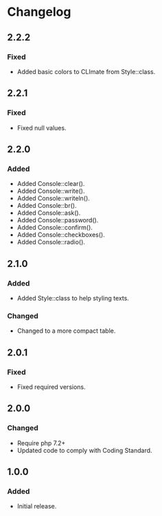 # Changelog

## 2.2.2

### Fixed
- Added basic colors to CLImate from Style::class.

## 2.2.1

### Fixed
- Fixed null values.

## 2.2.0

### Added
- Added Console::clear().
- Added Console::write().
- Added Console::writeln().
- Added Console::br().
- Added Console::ask().
- Added Console::password().
- Added Console::confirm().
- Added Console::checkboxes().
- Added Console::radio().

## 2.1.0

### Added
- Added Style::class to help styling texts.

### Changed
- Changed to a more compact table.

## 2.0.1

### Fixed
- Fixed required versions.

## 2.0.0

### Changed
- Require php 7.2+
- Updated code to comply with Coding Standard.

## 1.0.0

### Added
- Initial release.
